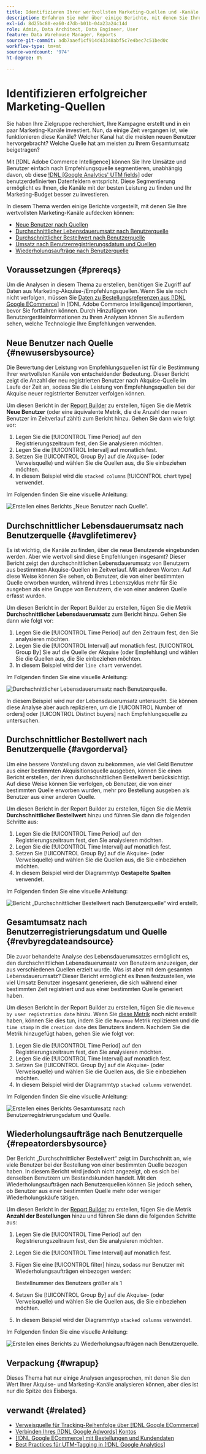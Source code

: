 ```yaml
---
title: Identifizieren Ihrer wertvollsten Marketing-Quellen und -Kanäle
description: Erfahren Sie mehr über einige Berichte, mit denen Sie Ihre wertvollsten Marketing-Kanäle aufdecken können.
exl-id: 8d25bc80-ea60-47db-b01b-04a23a24c14d
role: Admin, Data Architect, Data Engineer, User
feature: Data Warehouse Manager, Reports
source-git-commit: adb7aaef1cf914d43348abf5c7e4bec7c51bed0c
workflow-type: tm+mt
source-wordcount: '974'
ht-degree: 0%

---
```


# Identifizieren erfolgreicher Marketing-Quellen

Sie haben Ihre Zielgruppe recherchiert, Ihre Kampagne erstellt und in ein paar Marketing-Kanäle investiert. Nun, da einige Zeit vergangen ist, wie funktionieren diese Kanäle? Welcher Kanal hat die meisten neuen Benutzer hervorgebracht? Welche Quelle hat am meisten zu Ihrem Gesamtumsatz beigetragen?

Mit [!DNL Adobe Commerce Intelligence] können Sie Ihre Umsätze und Benutzer einfach nach Empfehlungsquelle segmentieren, unabhängig davon, ob diese [!DNL [Google Analytics' UTM fields]](https://support.google.com/analytics/answer/1191184?hl=en) oder benutzerdefinierten Datenfeldern entspricht. Diese Segmentierung ermöglicht es Ihnen, die Kanäle mit der besten Leistung zu finden und Ihr Marketing-Budget besser zu investieren.

In diesem Thema werden einige Berichte vorgestellt, mit denen Sie Ihre wertvollsten Marketing-Kanäle aufdecken können:

* [Neue Benutzer nach Quellen](#newusersbysource)
* [Durchschnittlicher Lebensdauerumsatz nach Benutzerquelle](#avglifetimerev)
* [Durchschnittlicher Bestellwert nach Benutzerquelle](#avgorderval)
* [Umsatz nach Benutzerregistrierungsdatum und Quellen](#revbyregdateandsource)
* [Wiederholungsaufträge nach Benutzerquelle](#repeatordersbysource)

## Voraussetzungen {#prereqs}

Um die Analysen in diesem Thema zu erstellen, benötigen Sie Zugriff auf Daten aus Marketing-Akquise-/Empfehlungsquellen. Wenn Sie sie noch nicht verfolgen, müssen Sie [Daten zu Bestellungsreferenzen aus [!DNL Google ECommerce]](../importing-data/integrations/google-ecommerce.md) in [!DNL Adobe Commerce Intelligence] importieren, bevor Sie fortfahren können. Durch Hinzufügen von Benutzergeräteinformationen zu Ihren Analysen können Sie außerdem sehen, welche Technologie Ihre Empfehlungen verwenden.

## Neue Benutzer nach Quelle {#newusersbysource}

Die Bewertung der Leistung von Empfehlungsquellen ist für die Bestimmung Ihrer wertvollsten Kanäle von entscheidender Bedeutung. Dieser Bericht zeigt die Anzahl der neu registrierten Benutzer nach Akquise-Quelle im Laufe der Zeit an, sodass Sie die Leistung von Empfehlungsquellen bei der Akquise neuer registrierter Benutzer verfolgen können.

Um diesen Bericht in der [Report Builder](../../tutorials/using-visual-report-builder.md) zu erstellen, fügen Sie die Metrik **Neue Benutzer** (oder eine äquivalente Metrik, die die Anzahl der neuen Benutzer im Zeitverlauf zählt) zum Bericht hinzu. Gehen Sie dann wie folgt vor:

1. Legen Sie die [!UICONTROL Time Period] auf den Registrierungszeitraum fest, den Sie analysieren möchten.
1. Legen Sie die [!UICONTROL Interval] auf monatlich fest.
1. Setzen Sie [!UICONTROL Group By] auf die Akquise- (oder Verweisquelle) und wählen Sie die Quellen aus, die Sie einbeziehen möchten.
1. In diesem Beispiel wird die `stacked columns` [!UICONTROL chart type] verwendet.

Im Folgenden finden Sie eine visuelle Anleitung:

![Erstellen eines Berichts „Neue Benutzer nach Quelle“.](../../assets/New_Users_by_source.gif)

## Durchschnittlicher Lebensdauerumsatz nach Benutzerquelle {#avglifetimerev}

Es ist wichtig, die Kanäle zu finden, über die neue Benutzende eingebunden werden. Aber wie wertvoll sind diese Empfehlungen insgesamt? Dieser Bericht zeigt den durchschnittlichen Lebensdauerumsatz von Benutzern aus bestimmten Akquise-Quellen im Zeitverlauf. Mit anderen Worten: Auf diese Weise können Sie sehen, ob Benutzer, die von einer bestimmten Quelle erworben wurden, während ihres Lebenszyklus mehr für Sie ausgeben als eine Gruppe von Benutzern, die von einer anderen Quelle erfasst wurden.

Um diesen Bericht in der Report Builder zu erstellen, fügen Sie die Metrik **Durchschnittlicher Lebensdauerumsatz** zum Bericht hinzu. Gehen Sie dann wie folgt vor:

1. Legen Sie die [!UICONTROL Time Period] auf den Zeitraum fest, den Sie analysieren möchten.
1. Legen Sie die [!UICONTROL Interval] auf monatlich fest.
   [!UICONTROL Group By] Sie auf die Quelle der Akquise (oder Empfehlung) und wählen Sie die Quellen aus, die Sie einbeziehen möchten.
1. In diesem Beispiel wird der `line chart` verwendet.

Im Folgenden finden Sie eine visuelle Anleitung:

![Durchschnittlicher Lebensdauerumsatz nach Benutzerquelle ](../../assets/Lifetime_revenue_by_user_source.gif).

In diesem Beispiel wird nur der Lebensdauerumsatz untersucht. Sie können diese Analyse aber auch replizieren, um die [!UICONTROL Number of orders] oder [!UICONTROL Distinct buyers] nach Empfehlungsquelle zu untersuchen.

## Durchschnittlicher Bestellwert nach Benutzerquelle {#avgorderval}

Um eine bessere Vorstellung davon zu bekommen, wie viel Geld Benutzer aus einer bestimmten Akquisitionsquelle ausgeben, können Sie einen Bericht erstellen, der ihren durchschnittlichen Bestellwert berücksichtigt. Auf diese Weise können Sie verfolgen, ob Benutzer, die von einer bestimmten Quelle erworben wurden, mehr pro Bestellung ausgeben als Benutzer aus einer anderen Quelle.

Um diesen Bericht in der Report Builder zu erstellen, fügen Sie die Metrik **Durchschnittlicher Bestellwert** hinzu und führen Sie dann die folgenden Schritte aus:

1. Legen Sie die [!UICONTROL Time Period] auf den Registrierungszeitraum fest, den Sie analysieren möchten.
1. Legen Sie die [!UICONTROL Time Interval] auf monatlich fest.
1. Setzen Sie [!UICONTROL Group By] auf die Akquise- (oder Verweisquelle) und wählen Sie die Quellen aus, die Sie einbeziehen möchten.
1. In diesem Beispiel wird der Diagrammtyp **Gestapelte Spalten** verwendet.

Im Folgenden finden Sie eine visuelle Anleitung:

![Bericht „Durchschnittlicher Bestellwert nach Benutzerquelle“ wird erstellt.](../../assets/Average_order_value_by_source.gif)

## Gesamtumsatz nach Benutzerregistrierungsdatum und Quelle {#revbyregdateandsource}

Die zuvor behandelte Analyse des Lebensdauerumsatzes ermöglicht es, den durchschnittlichen Lebensdauerumsatz von Benutzern anzuzeigen, der aus verschiedenen Quellen erzielt wurde. Was ist aber mit dem gesamten Lebensdauerumsatz? Dieser Bericht ermöglicht es Ihnen festzustellen, wie viel Umsatz Benutzer insgesamt generieren, die sich während einer bestimmten Zeit registriert und aus einer bestimmten Quelle generiert haben.

Um diesen Bericht in der Report Builder zu erstellen, fügen Sie die `Revenue by user registration date` hinzu. Wenn Sie [diese Metrik](../../data-user/reports/ess-manage-data-metrics.md) noch nicht erstellt haben, können Sie dies tun, indem Sie die `Revenue` Metrik replizieren und die `time stamp` in die `creation date` des Benutzers ändern. Nachdem Sie die Metrik hinzugefügt haben, gehen Sie wie folgt vor:

1. Legen Sie die [!UICONTROL Time Period] auf den Registrierungszeitraum fest, den Sie analysieren möchten.
1. Legen Sie die [!UICONTROL Time Interval] auf monatlich fest.
1. Setzen Sie [!UICONTROL Group By] auf die Akquise- (oder Verweisquelle) und wählen Sie die Quellen aus, die Sie einbeziehen möchten.
1. In diesem Beispiel wird der Diagrammtyp `stacked columns` verwendet.

Im Folgenden finden Sie eine visuelle Anleitung:

![Erstellen eines Berichts Gesamtumsatz nach Benutzerregistrierungsdatum und Quelle.](../../assets/Revenue_by_user_registration_date_and_source.gif)

## Wiederholungsaufträge nach Benutzerquelle {#repeatordersbysource}

Der Bericht „Durchschnittlicher Bestellwert“ zeigt im Durchschnitt an, wie viele Benutzer bei der Bestellung von einer bestimmten Quelle bezogen haben. In diesem Bericht wird jedoch nicht angezeigt, ob es sich bei denselben Benutzern um Bestandskunden handelt. Mit den Wiederholungsaufträgen nach Benutzerquellen können Sie jedoch sehen, ob Benutzer aus einer bestimmten Quelle mehr oder weniger Wiederholungskäufe tätigen.

Um diesen Bericht in der [Report Builder](../../tutorials/using-visual-report-builder.md) zu erstellen, fügen Sie die Metrik **Anzahl der Bestellungen** hinzu und führen Sie dann die folgenden Schritte aus:

1. Legen Sie die [!UICONTROL Time Period] auf den Registrierungszeitraum fest, den Sie analysieren möchten.
1. Legen Sie die [!UICONTROL Time Interval] auf monatlich fest.
1. Fügen Sie eine [!UICONTROL filter] hinzu, sodass nur Benutzer mit Wiederholungsaufträgen einbezogen werden:

   Bestellnummer des Benutzers größer als 1

1. Setzen Sie [!UICONTROL Group By] auf die Akquise- (oder Verweisquelle) und wählen Sie die Quellen aus, die Sie einbeziehen möchten.
1. In diesem Beispiel wird der Diagrammtyp `stacked columns` verwendet.

Im Folgenden finden Sie eine visuelle Anleitung:

![Erstellen eines Berichts zu Wiederholungsaufträgen nach Benutzerquelle.](../../assets/Repeat_orders_by_user_source.gif)


## Verpackung {#wrapup}

Dieses Thema hat nur einige Analysen angesprochen, mit denen Sie den Wert Ihrer Akquise- und Marketing-Kanäle analysieren können, aber dies ist nur die Spitze des Eisbergs.

## verwandt {#related}

* [Verweisquelle für Tracking-Reihenfolge über [!DNL Google ECommerce]](../importing-data/integrations/google-ecommerce.md)
* [Verbinden Ihres [!DNL Google Adwords] Kontos](../importing-data/integrations/google-adwords.md)
* [ [!DNL Google ECommerce]  mit Bestellungen und Kundendaten](../data-warehouse-mgr/bldg-google-ecomm-dim.md)
* [Best Practices für UTM-Tagging in [!DNL Google Analytics]](../../best-practices/utm-tagging-google.md)
